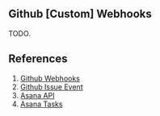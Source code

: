 Github [Custom] Webhooks
------------------------

TODO.


## References

1. [Github Webhooks](https://developer.github.com/webhooks/)
2. [Github Issue Event](https://developer.github.com/v3/activity/events/types/#issuesevent)
3. [Asana API](http://developer.asana.com/documentation/)
4. [Asana Tasks](http://developer.asana.com/documentation/#tasks)


